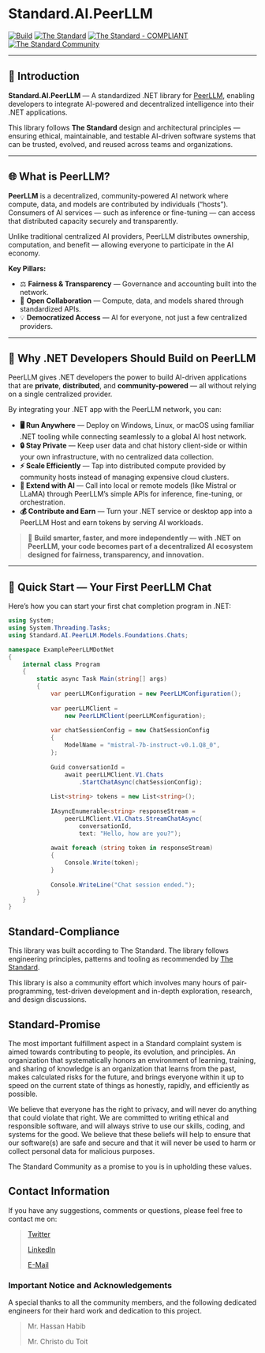 # Standard.AI.PeerLLM

[![Build](https://github.com/The-Standard-Organization/Standard.AI.PeerLLM/actions/workflows/build.yml/badge.svg)](https://github.com/The-Standard-Organization/Standard.AI.PeerLLM/actions/workflows/build.yml)
[![The Standard](https://img.shields.io/github/v/release/hassanhabib/The-Standard?filter=v2.10.2&style=default&label=Standard%20Version&color=2ea44f)](https://github.com/hassanhabib/The-Standard)
[![The Standard - COMPLIANT](https://img.shields.io/badge/The_Standard-COMPLIANT-2ea44f)](https://github.com/hassanhabib/The-Standard)
[![The Standard Community](https://img.shields.io/discord/934130100008538142?color=%237289da&label=The%20Standard%20Community&logo=Discord)](https://discord.gg/vdPZ7hS52X)

---

## 🧠 Introduction

**Standard.AI.PeerLLM** — A standardized .NET library for [PeerLLM](https://www.peerllm.com), enabling developers to integrate AI-powered and decentralized intelligence into their .NET applications.

This library follows **The Standard** design and architectural principles — ensuring ethical, maintainable, and testable AI-driven software systems that can be trusted, evolved, and reused across teams and organizations.

---

## 🌐 What is PeerLLM?

**PeerLLM** is a decentralized, community-powered AI network where compute, data, and models are contributed by individuals (“hosts”).  
Consumers of AI services — such as inference or fine-tuning — can access that distributed capacity securely and transparently.

Unlike traditional centralized AI providers, PeerLLM distributes ownership, computation, and benefit — allowing everyone to participate in the AI economy.

**Key Pillars:**
- ⚖️ **Fairness & Transparency** — Governance and accounting built into the network.  
- 🧩 **Open Collaboration** — Compute, data, and models shared through standardized APIs.  
- 💡 **Democratized Access** — AI for everyone, not just a few centralized providers.  

---

## 🚀 Why .NET Developers Should Build on PeerLLM

PeerLLM gives .NET developers the power to build AI-driven applications that are **private**, **distributed**, and **community-powered** — all without relying on a single centralized provider.

By integrating your .NET app with the PeerLLM network, you can:

- **🖥️ Run Anywhere** — Deploy on Windows, Linux, or macOS using familiar .NET tooling while connecting seamlessly to a global AI host network.  
- **🔒 Stay Private** — Keep user data and chat history client-side or within your own infrastructure, with no centralized data collection.  
- **⚡ Scale Efficiently** — Tap into distributed compute provided by community hosts instead of managing expensive cloud clusters.  
- **🤖 Extend with AI** — Call into local or remote models (like Mistral or LLaMA) through PeerLLM’s simple APIs for inference, fine-tuning, or orchestration.  
- **💰 Contribute and Earn** — Turn your .NET service or desktop app into a PeerLLM Host and earn tokens by serving AI workloads.

> 🧩 **Build smarter, faster, and more independently — with .NET on PeerLLM, your code becomes part of a decentralized AI ecosystem designed for fairness, transparency, and innovation.**

---

## 🧪 Quick Start — Your First PeerLLM Chat

Here’s how you can start your first chat completion program in .NET:

```csharp
using System;
using System.Threading.Tasks;
using Standard.AI.PeerLLM.Models.Foundations.Chats;

namespace ExamplePeerLLMDotNet
{
    internal class Program
    {
        static async Task Main(string[] args)
        {
            var peerLLMConfiguration = new PeerLLMConfiguration();
            
            var peerLLMClient = 
                new PeerLLMClient(peerLLMConfiguration);
            
            var chatSessionConfig = new ChatSessionConfig
            {
                ModelName = "mistral-7b-instruct-v0.1.Q8_0",
            };
            
            Guid conversationId = 
                await peerLLMClient.V1.Chats
                    .StartChatAsync(chatSessionConfig);
            
            List<string> tokens = new List<string>();
            
            IAsyncEnumerable<string> responseStream =
                peerLLMClient.V1.Chats.StreamChatAsync(
                    conversationId,
                    text: "Hello, how are you?");
            
            await foreach (string token in responseStream)
            {
                Console.Write(token);
            }
            
            Console.WriteLine("Chat session ended.");
        }
    }
}
```

## Standard-Compliance
This library was built according to The Standard. The library follows engineering principles, patterns and tooling as recommended by [The Standard](https://github.com/hassanhabib/The-Standard).

This library is also a community effort which involves many hours of pair-programming, test-driven development and in-depth exploration, research, and design discussions.

## Standard-Promise
The most important fulfillment aspect in a Standard complaint system is aimed towards contributing to people, its evolution, and principles.
An organization that systematically honors an environment of learning, training, and sharing of knowledge is an organization that learns from the past, makes calculated risks for the future, 
and brings everyone within it up to speed on the current state of things as honestly, rapidly, and efficiently as possible. 
 
We believe that everyone has the right to privacy, and will never do anything that could violate that right.
We are committed to writing ethical and responsible software, and will always strive to use our skills, coding, and systems for the good.
We believe that these beliefs will help to ensure that our software(s) are safe and secure and that it will never be used to harm or collect personal data for malicious purposes.
 
The Standard Community as a promise to you is in upholding these values.

## Contact Information

If you have any suggestions, comments or questions, please feel free to contact me on:

>[Twitter](https://twitter.com/hassanrezkhabib)
>
>[LinkedIn](https://www.linkedin.com/in/hassanrezkhabib/)
>
>[E-Mail](mailto:hassanhabib@live.com)

### Important Notice and Acknowledgements
A special thanks to all the community members, and the following dedicated engineers for their hard work and dedication to this project.
>Mr. Hassan Habib
>
>Mr. Christo du Toit
